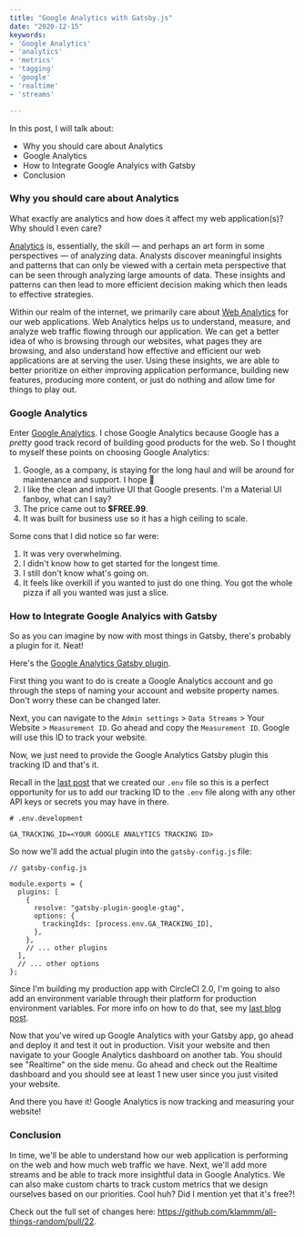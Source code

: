 ```yaml
---
title: "Google Analytics with Gatsby.js"
date: "2020-12-15"
keywords:
- 'Google Analytics'
- 'analytics'
- 'metrics'
- 'tagging'
- 'google'
- 'realtime'
- 'streams'

---
```


In this post, I will talk about:

* Why you should care about Analytics
* Google Analytics
* How to Integrate Google Analyics with Gatsby
* Conclusion

### Why you should care about Analytics

What exactly are analytics and how does it affect my web application(s)? Why should I even care?

[Analytics](https://en.wikipedia.org/wiki/Analytics) is, essentially, the skill — and perhaps an art form in some perspectives — of analyzing data. Analysts discover meaningful insights and patterns that can only be viewed with a certain meta perspective that can be seen through analyzing large amounts of data. These insights and patterns can then lead to more efficient decision making which then leads to effective strategies. 

Within our realm of the internet, we primarily care about [Web Analytics](https://en.wikipedia.org/wiki/Web_analytics) for our web applications. Web Analytics helps us to understand, measure, and analyze web traffic flowing through our application. We can get a better idea of who is browsing through our websites, what pages they are browsing, and also understand how effective and efficient our web applications are at serving the user. Using these insights, we are able to better prioritize on either improving application performance, building new features, producing more content, or just do nothing and allow time for things to play out. 

### Google Analytics

Enter [Google Analytics](https://marketingplatform.google.com/about/analytics/). I chose Google Analytics because Google has a _pretty_ good track record of building good products for the web. So I thought to myself these points on choosing Google Analytics: 

1. Google, as a company, is staying for the long haul and will be around for maintenance and support. I hope 🤞
2. I like the clean and intuitive UI that Google presents. I'm a Material UI fanboy, what can I say? 
3. The price came out to __$FREE.99__.
4. It was built for business use so it has a high ceiling to scale. 

Some cons that I did notice so far were:

1. It was very overwhelming.
2. I didn't know how to get started for the longest time.
3. I still don't know what's going on.
4. It feels like overkill if you wanted to just do one thing. You got the whole pizza if all you wanted was just a slice. 

### How to Integrate Google Analyics with Gatsby

So as you can imagine by now with most things in Gatsby, there's probably a plugin for it. Neat! 

Here's the [Google Analytics Gatsby plugin](https://www.gatsbyjs.com/plugins/gatsby-plugin-google-analytics/).

First thing you want to do is create a Google Analytics account and go through the steps of naming your account and website property names. Don't worry these can be changed later. 

Next, you can navigate to the `Admin settings` > `Data Streams` > Your Website > `Measurement ID`. Go ahead and copy the `Measurement ID`. Google will use this ID to track your website.

Now, we just need to provide the Google Analytics Gatsby plugin this tracking ID and that's it. 

Recall in the [last post](http://klam.space/content/11-dotenv-circleci/) that we created our `.env` file so this is a perfect opportunity for us to add our tracking ID to the `.env` file along with any other API keys or secrets you may have in there. 

```
# .env.development

GA_TRACKING_ID=<YOUR GOOGLE ANALYTICS TRACKING ID>
```

So now we'll add the actual plugin into the `gatsby-config.js` file:

```
// gatsby-config.js

module.exports = {
  plugins: [
    {
      resolve: "gatsby-plugin-google-gtag",
      options: {
        trackingIds: [process.env.GA_TRACKING_ID],
      },
    },
    // ... other plugins
  ],
  // ... other options
};

```

Since I'm building my production app with CircleCI 2.0, I'm going to also add an environment variable through their platform for production environment variables. For more info on how to do that, see my [last blog post](http://klam.space/content/11-dotenv-circleci/). 

Now that you've wired up Google Analytics with your Gatsby app, go ahead and deploy it and test it out in production. Visit your website and then navigate to your Google Analytics dashboard on another tab. You should see "Realtime" on the side menu. Go ahead and check out the Realtime dashboard and you should see at least 1 new user since you just visited your website. 

And there you have it! Google Analytics is now tracking and measuring your website!

### Conclusion

In time, we'll be able to understand how our web application is performing on the web and how much web traffic we have. Next, we'll add more streams and be able to track more insightful data in Google Analytics. We can also make custom charts to track custom metrics that we design ourselves based on our priorities. Cool huh? Did I mention yet that it's free?!

Check out the full set of changes here: https://github.com/klammm/all-things-random/pull/22. 